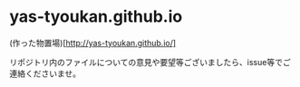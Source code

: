 # yas-tyoukan.github.io

(作った物置場)[http://yas-tyoukan.github.io/]

リポジトリ内のファイルについての意見や要望等ございましたら、issue等でご連絡くださいませ。
